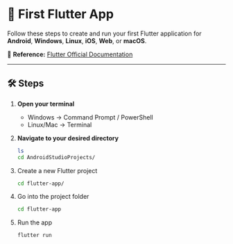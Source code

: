# 🚀 First Flutter App

Follow these steps to create and run your first Flutter application for **Android**, **Windows**, **Linux**, **iOS**, **Web**, or **macOS**.

📖 **Reference:** [Flutter Official Documentation](https://docs.flutter.dev/)

---

## 🛠 Steps

1. **Open your terminal**
   - Windows → Command Prompt / PowerShell  
   - Linux/Mac → Terminal

2. **Navigate to your desired directory**
   ```bash
   ls
   cd AndroidStudioProjects/
   ```

3. Create a new Flutter project
   ```bash
   cd flutter-app/
   ```

4. Go into the project folder
   ```bash
   cd flutter-app
   ```

5. Run the app
   ```bash
   flutter run
   ```
